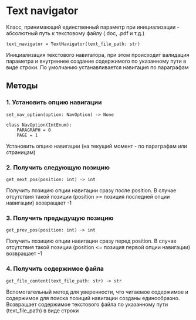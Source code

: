 # Text navigator

Класс, принимающий единственный параметр при инициализации - абсолютный путь к текстовому файлу (.doc, .pdf и т.д.)

```
text_navigator = TextNavigator(text_file_path: str)
```
Инициализация текстового навигатора, при этом происходит валидация параметра
и внутреннее создание содержимого по указанному пути в виде строки. По умолчанию
устанавливается навигация по параграфам

## Методы

### 1. Установить опцию навигации
```
set_nav_option(option: NavOption) -> None
```
```
class NavOption(IntEnum):
    PARAGRAPH = 0
    PAGE = 1
```
Установить опцию навигации (на текущий момент - по параграфам или страницам)
### 2. Получить следующую позицию
```
get_next_pos(position: int) -> int
```
Получить позицию опции навигации сразу после position.
В случае отсутствия такой позиции (position >= позиция
последней опции навигации) возвращает -1
### 3. Получить предыдущую позицию
```
get_prev_pos(position: int) -> int
```
Получить позицию опции навигации сразу перед position.
В случае отсутствия такой позиции (position <= позиция
первой опции навигации) возвращает -1
### 4. Получить содержимое файла
```
get_file_content(text_file_path: str) -> str
```
Вспомогательный метод для уверенности, что читаемое содержимое
и содержимое для поиска позиций навигации созданы единообразно.
Возвращает содержимое текстового файла по указанному пути 
(text_file_path) в виде строки
